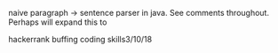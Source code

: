 naive paragraph -> sentence parser in java. See comments throughout. Perhaps will expand this to

hackerrank buffing coding skills3/10/18